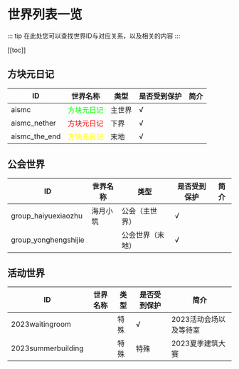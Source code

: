 # 世界列表一览

::: tip
在此处您可以查找世界ID与对应关系，以及相关的内容
:::

[[toc]]

## 方块元日记

|ID|世界名称|类型|是否受到保护|简介|
|---|---|---|---|---|
|aismc|<span style="color: lime;">方块元日记</span>|主世界|√||
|aismc_nether|<span style="color: red;">方块元日记</span>|下界|√||
|aismc_the_end|<span style="color: yellow;">方块元日记</span>|末地|√||

## 公会世界

|ID|世界名称|类型|是否受到保护|简介|
|---|---|---|---|---|
|group_haiyuexiaozhu|海月小筑|公会（主世界）|√||
|group_yonghengshijie||公会世界（末地）|√||

## 活动世界

|ID|世界名称|类型|是否受到保护|简介|
|---|---|---|---|---|
|2023waitingroom||特殊|√|2023活动会场以及等待室|
|2023summerbuilding||特殊|特殊|2023夏季建筑大赛|
